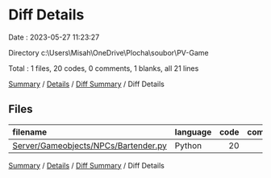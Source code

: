 # Diff Details

Date : 2023-05-27 11:23:27

Directory c:\\Users\\Misah\\OneDrive\\Plocha\\soubor\\PV-Game

Total : 1 files,  20 codes, 0 comments, 1 blanks, all 21 lines

[Summary](results.md) / [Details](details.md) / [Diff Summary](diff.md) / Diff Details

## Files
| filename | language | code | comment | blank | total |
| :--- | :--- | ---: | ---: | ---: | ---: |
| [Server/Gameobjects/NPCs/Bartender.py](/Server/Gameobjects/NPCs/Bartender.py) | Python | 20 | 0 | 1 | 21 |

[Summary](results.md) / [Details](details.md) / [Diff Summary](diff.md) / Diff Details